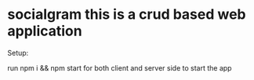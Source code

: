 # socialgram this is a crud based web application
Setup:

run npm i && npm start for both client and server side to start the app
